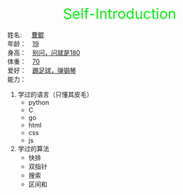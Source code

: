 <center><font color="greenb" size=6>Self-Introduction</font></center><br>
姓名: &emsp; <u>曹鲲</u><br>
年龄：&emsp;<u>19</u><br>
身高：&emsp;<u>别问，问就是180</u><br>
体重：&emsp;<u>70</u><br>
爱好：&emsp;<u>踢足球，弹钢琴</u><br>
能力：

1. 学过的语言（只懂其皮毛）
    - python
    - C
    - go
    - html
    - css
    - js
2. 学过的算法
    - 快排
    - 双指针
    - 搜索
    - 区间和
    
